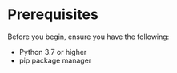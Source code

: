 # Prerequisites

Before you begin, ensure you have the following:

- Python 3.7 or higher
- pip package manager